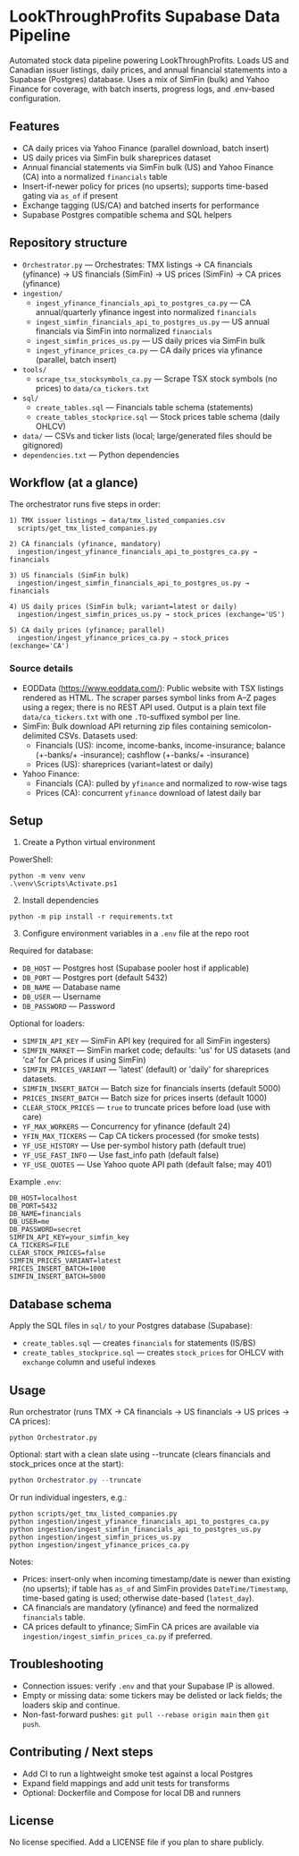 # LookThroughProfits Supabase Data Pipeline

Automated stock data pipeline powering LookThroughProfits. Loads US and Canadian issuer listings, daily prices, and annual financial statements into a Supabase (Postgres) database. Uses a mix of SimFin (bulk) and Yahoo Finance for coverage, with batch inserts, progress logs, and .env-based configuration.

## Features

- CA daily prices via Yahoo Finance (parallel download, batch insert)
- US daily prices via SimFin bulk shareprices dataset
- Annual financial statements via SimFin bulk (US) and Yahoo Finance (CA) into a normalized `financials` table
- Insert-if-newer policy for prices (no upserts); supports time-based gating via `as_of` if present
- Exchange tagging (US/CA) and batched inserts for performance
- Supabase Postgres compatible schema and SQL helpers

## Repository structure

- `Orchestrator.py` — Orchestrates: TMX listings → CA financials (yfinance) → US financials (SimFin) → US prices (SimFin) → CA prices (yfinance)
- `ingestion/`
  - `ingest_yfinance_financials_api_to_postgres_ca.py` — CA annual/quarterly yfinance ingest into normalized `financials`
  - `ingest_simfin_financials_api_to_postgres_us.py` — US annual financials via SimFin into normalized `financials`
  - `ingest_simfin_prices_us.py` — US daily prices via SimFin bulk
  - `ingest_yfinance_prices_ca.py` — CA daily prices via yfinance (parallel, batch insert)
- `tools/`
  - `scrape_tsx_stocksymbols_ca.py` — Scrape TSX stock symbols (no prices) to `data/ca_tickers.txt`
- `sql/`
  - `create_tables.sql` — Financials table schema (statements)
  - `create_tables_stockprice.sql` — Stock prices table schema (daily OHLCV)
- `data/` — CSVs and ticker lists (local; large/generated files should be gitignored)
- `dependencies.txt` — Python dependencies

## Workflow (at a glance)

The orchestrator runs five steps in order:

```
1) TMX issuer listings → data/tmx_listed_companies.csv
  scripts/get_tmx_listed_companies.py

2) CA financials (yfinance, mandatory)
  ingestion/ingest_yfinance_financials_api_to_postgres_ca.py → financials

3) US financials (SimFin bulk)
  ingestion/ingest_simfin_financials_api_to_postgres_us.py → financials

4) US daily prices (SimFin bulk; variant=latest or daily)
  ingestion/ingest_simfin_prices_us.py → stock_prices (exchange='US')

5) CA daily prices (yfinance; parallel)
  ingestion/ingest_yfinance_prices_ca.py → stock_prices (exchange='CA')
```

### Source details

- EODData (https://www.eoddata.com/): Public website with TSX listings rendered as HTML. The scraper parses symbol links from A–Z pages using a regex; there is no REST API used. Output is a plain text file `data/ca_tickers.txt` with one `.TO`-suffixed symbol per line.
- SimFin: Bulk download API returning zip files containing semicolon-delimited CSVs. Datasets used:
  - Financials (US): income, income-banks, income-insurance; balance (+-banks/+ -insurance); cashflow (+-banks/+ -insurance)
  - Prices (US): shareprices (variant=latest or daily)
- Yahoo Finance:
  - Financials (CA): pulled by `yfinance` and normalized to row-wise tags
  - Prices (CA): concurrent `yfinance` download of latest daily bar

## Setup

1. Create a Python virtual environment

PowerShell:

```
python -m venv venv
.\venv\Scripts\Activate.ps1
```

2. Install dependencies

```
python -m pip install -r requirements.txt
```

3. Configure environment variables in a `.env` file at the repo root

Required for database:

- `DB_HOST` — Postgres host (Supabase pooler host if applicable)
- `DB_PORT` — Postgres port (default 5432)
- `DB_NAME` — Database name
- `DB_USER` — Username
- `DB_PASSWORD` — Password

Optional for loaders:

- `SIMFIN_API_KEY` — SimFin API key (required for all SimFin ingesters)
- `SIMFIN_MARKET` — SimFin market code; defaults: 'us' for US datasets (and 'ca' for CA prices if using SimFin)
- `SIMFIN_PRICES_VARIANT` — 'latest' (default) or 'daily' for shareprices datasets.
- `SIMFIN_INSERT_BATCH` — Batch size for financials inserts (default 5000)
- `PRICES_INSERT_BATCH` — Batch size for prices inserts (default 1000)
- `CLEAR_STOCK_PRICES` — `true` to truncate prices before load (use with care)
- `YF_MAX_WORKERS` — Concurrency for yfinance (default 24)
- `YFIN_MAX_TICKERS` — Cap CA tickers processed (for smoke tests)
- `YF_USE_HISTORY` — Use per-symbol history path (default true)
- `YF_USE_FAST_INFO` — Use fast_info path (default false)
- `YF_USE_QUOTES` — Use Yahoo quote API path (default false; may 401)

Example `.env`:

```
DB_HOST=localhost
DB_PORT=5432
DB_NAME=financials
DB_USER=me
DB_PASSWORD=secret
SIMFIN_API_KEY=your_simfin_key
CA_TICKERS=FILE
CLEAR_STOCK_PRICES=false
SIMFIN_PRICES_VARIANT=latest
PRICES_INSERT_BATCH=1000
SIMFIN_INSERT_BATCH=5000
```

## Database schema

Apply the SQL files in `sql/` to your Postgres database (Supabase):

- `create_tables.sql` — creates `financials` for statements (IS/BS)
- `create_tables_stockprice.sql` — creates `stock_prices` for OHLCV with `exchange` column and useful indexes

## Usage

Run orchestrator (runs TMX → CA financials → US financials → US prices → CA prices):

```
python Orchestrator.py
```

Optional: start with a clean slate using --truncate (clears financials and stock_prices once at the start):

```powershell
python Orchestrator.py --truncate
```

Or run individual ingesters, e.g.:

```
python scripts/get_tmx_listed_companies.py
python ingestion/ingest_yfinance_financials_api_to_postgres_ca.py
python ingestion/ingest_simfin_financials_api_to_postgres_us.py
python ingestion/ingest_simfin_prices_us.py
python ingestion/ingest_yfinance_prices_ca.py
```

Notes:

- Prices: insert-only when incoming timestamp/date is newer than existing (no upserts); if table has `as_of` and SimFin provides `DateTime/Timestamp`, time-based gating is used; otherwise date-based (`latest_day`).
- CA financials are mandatory (yfinance) and feed the normalized `financials` table.
- CA prices default to yfinance; SimFin CA prices are available via `ingestion/ingest_simfin_prices_ca.py` if preferred.

## Troubleshooting

- Connection issues: verify `.env` and that your Supabase IP is allowed.
- Empty or missing data: some tickers may be delisted or lack fields; the loaders skip and continue.
- Non-fast-forward pushes: `git pull --rebase origin main` then `git push`.

## Contributing / Next steps

- Add CI to run a lightweight smoke test against a local Postgres
- Expand field mappings and add unit tests for transforms
- Optional: Dockerfile and Compose for local DB and runners

## License

No license specified. Add a LICENSE file if you plan to share publicly.
